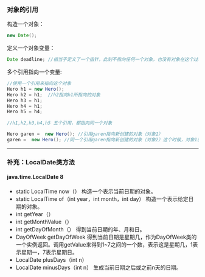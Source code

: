### 对象的引用
构造一个对象：
```java
new Date();
```
定义一个对象变量：
```java
Date deadline; //相当于定义了一个指针，此刻不指向任何一个对象，也没有对象在这个过程中被创建
```
多个引用指向一个变量:
```java
//使用一个引用来指向这个对象
Hero h1 = new Hero();
Hero h2 = h1;  //h2指向h1所指向的对象
Hero h3 = h1;
Hero h4 = h1;
Hero h5 = h4;
    
//h1,h2,h3,h4,h5 五个引用，都指向同一个对象
```

```java
Hero garen =  new Hero(); //引用garen指向新创建的对象（对象1）
garen =  new Hero(); //同一个引用garen指向新创建的对象（对象2）这个时候，对象1就没有任何引用指向了
```

***

### 补充：LocalDate类方法
#### java.time.LocalDate 8
+ static LocalTime now（）
构造一个表示当前日期的对象。
+ static LocalTime of（int year，int month，int day）
构造一个表示给定日期的对象。
+ int getYear（）
+ int getMonthValue（）
+ int getDayOfMonth（）
得到当前日期的年、月和日。
+ DayOfWeek getDayOfWeek
得到当前日期是星期几，作为DayOfWeek类的一个实例返回。调用getValue来得到1~7之间的一个数，表示这是星期几，1表示星期一，7表示星期日。
+ LocalDate plusDays（int n）
+ LocalDate minusDays（int n）
生成当前日期之后或之前n天的日期。
